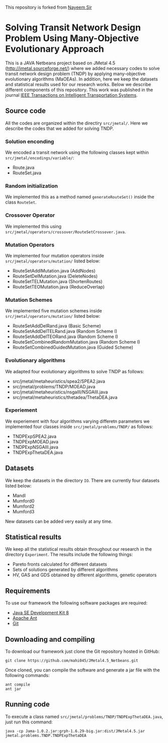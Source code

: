 This repository is forked from [Nayeem Sir](https://github.com/ali-nayeem) 
# Solving Transit Network Design Problem Using Many-Objective Evolutionary Approach
This is a JAVA Netbeans project based on JMetal 4.5 (http://jmetal.sourceforge.net/) where we added necessary codes to solve transit network design problem (TNDP) by applying many-objective evolutionary algorithms (MaOEAs). In addition, here we keep the datasets and statistical results used for our research works. Below we describe different components of this repository. This work was published in the journal [IEEE Transactions on Intelligent Transportation Systems](https://ieeexplore.ieee.org/document/8577033).


## Source code
All the codes are organized within the directiry `src/jmetal/`. Here we describe the codes that we added for solving TNDP.

### Solution enconding
We encoded a transit network using the following classes kept within `src/jmetal/encodings/variable/`:
* Route.java 
* RouteSet.java 

### Random initialization
We implemented this as a method named `generateRouteSet()` inside the class `RouteSet`.

### Crossover Operator
We implemented this using `src/jmetal/operators/crossover/RouteSetCrossover.java`.

### Mutation Operators
We implemented four mutation operators inside `src/jmetal/operators/mutation/` listed below:
* RouteSetAddlMutation.java  (AddNodes)
* RouteSetDelMutation.java  (DeleteNodes)
* RouteSetTELMutation.java  (ShortenRoutes)
* RouteSetTEOMutation.java  (ReduceOverlap)

### Mutation Schemes
We implemented five mutation schemes inside `src/jmetal/operators/mutation/` listed below:
* RouteSetAddDelRand.java  (Basic Scheme)
* RouteSetAddDelTELRand.java  (Random Scheme I)
* RouteSetAddDelTEORand.java  (Random Scheme I)
* RouteSetCombinedRandomMutation.java  (Random Scheme I)
* RouteSetCombinedGuidedMutation.java  (Guided Scheme)

### Evolutionary algorithms
We adapted four evolutionary algorithms to solve TNDP as follows:
* src/jmetal/metaheuristics/spea2/SPEA2.java
* src/jmetal/problems/TNDP/MOEAD.java
* src/jmetal/metaheuristics/nsgaIII/NSGAIII.java
* src/jmetal/metaheuristics/thetadea/ThetaDEA.java


### Experiement
We experiement with four algorithms varying differetn parameters we implemented four classes inside `src/jmetal/problems/TNDP/` as follows:
* TNDPExpSPEA2.java
* TNDPExpMOEAD.java
* TNDPExpNSGAIII.java
* TNDPExpThetaDEA.java

## Datasets
We keep the datasets in the directory `IO`. There are currently four datasets listed below:
* Mandl 
* Mumford0 
* Mumford2
* Mumford3

New datasets can be added very easily at any time.

## Statistical results
We keep all the statistical results obtain throughout our research in the directory `Experiment`. The results include the following things:
* Pareto fronts calculated for different datasets
* Sets of solutions generated by different algorithms
* HV, GAS and GDS obtained by different algorithms, genetic operators

## Requirements
To use our framework the following software packages are required:
* [Java SE Development Kit 8](http://www.oracle.com/technetwork/java/javase/downloads/jdk8-downloads-2133151.html?ssSourceSiteId=otnes)
* [Apache Ant](https://ant.apache.org/)
* [Git](https://git-scm.com/)

## Downloading and compiling
To download our framework just clone the Git repository hosted in GitHub:
```
git clone https://github.com/mahi045/JMetal4.5_Netbeans.git
```
Once cloned, you can compile the software and generate a jar file with the following commands:
```
ant compile
ant jar
```

## Running code
To execute a class named `src/jmetal/problems/TNDP/TNDPExpThetaDEA.java`, just run this command:

```
java -cp Jama-1.0.2.jar:grph-1.6.29-big.jar:dist/JMetal4.5.jar jmetal.problems.TNDP.TNDPExpThetaDEA
```
